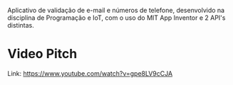 Aplicativo de validação de e-mail e números de telefone, desenvolvido na disciplina de Programação e IoT, com o uso do MIT App Inventor e 2 API's distintas.

# Video Pitch

Link: https://www.youtube.com/watch?v=gpe8LV9cCJA


